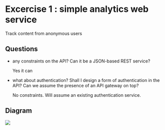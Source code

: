 # Excercise 1 : simple analytics web service

Track content from anonymous users

## Questions

* any constraints on the API? Can it be a JSON-based REST service?

    Yes it can
* what about authentication? Shall I design a form of authentication in the API? Can we assume the presence of an API gateway on top?

    No constraints. Will assume an existing authentication service.

## Diagram

![](./exercise1/architecture.png)